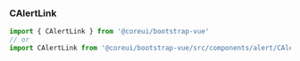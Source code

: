 ### CAlertLink

```jsx
import { CAlertLink } from '@coreui/bootstrap-vue'
// or
import CAlertLink from '@coreui/bootstrap-vue/src/components/alert/CAlertLink'
```
